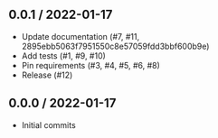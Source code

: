 0.0.1 / 2022-01-17
-------------------
 - Update documentation (#7, #11, 2895ebb5063f7951550c8e57059fdd3bbf600b9e)
 - Add tests (#1, #9, #10)
 - Pin requirements (#3, #4, #5, #6, #8)
 - Release (#12)

0.0.0 / 2022-01-17
--------------------

- Initial commits
